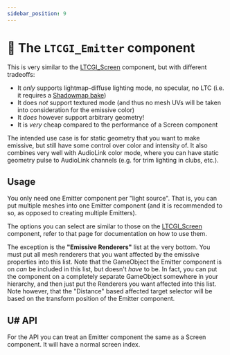 ```yaml
---
sidebar_position: 9
---
```


# 🔦 The `LTCGI_Emitter` component

This is very similar to the [LTCGI_Screen](</Getting Started/Setup/LTCGI_Screen>) component, but with different tradeoffs:

* It _only_ supports lightmap-diffuse lighting mode, no specular, no LTC (i.e. it requires a [Shadowmap bake](/Advanced/Shadowmaps))
* It does _not_ support textured mode (and thus no mesh UVs will be taken into consideration for the emissive color)
* It _does_ however support arbitrary geometry!
* It is _very_ cheap compared to the performance of a Screen component

The intended use case is for static geometry that you want to make emissive, but still have some control over color and intensity of. It also combines very well with AudioLink color mode, where you can have static geometry pulse to AudioLink channels (e.g. for trim lighting in clubs, etc.).

## Usage

You only need one Emitter component per "light source". That is, you can put multiple meshes into one Emitter component (and it is recommended to so, as opposed to creating multiple Emitters).

The options you can select are similar to those on the [LTCGI_Screen](</Getting Started/Setup/LTCGI_Screen>) component, refer to that page for documentation on how to use them.

The exception is the **"Emissive Renderers"** list at the very bottom. You must put all mesh renderers that you want affected by the emissive properties into this list. Note that the GameObject the Emitter component is on _can_ be included in this list, but doesn't _have_ to be. In fact, you can put the component on a completely separate GameObject somewhere in your hierarchy, and then just put the Renderers you want affected into this list. Note however, that the "Distance" based affected target selector will be based on the transform position of the Emitter component.

## U# API

For the API you can treat an Emitter component the same as a Screen component. It will have a normal screen index.